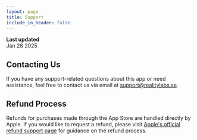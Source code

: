 ```yaml
---
layout: page
title: Support
include_in_header: false
---
```


**Last updated**  
Jan 28 2025

## Contacting Us
If you have any support-related questions about this app or need assistance, feel free to contact us via email at [support@realitylabs.se](mailto:support@realitylabs.se).

## Refund Process
Refunds for purchases made through the App Store are handled directly by Apple. If you would like to request a refund, please visit [Apple's official refund support page](https://support.apple.com/en-us/118223) for guidance on the refund process.
